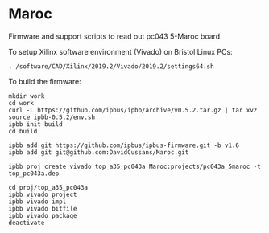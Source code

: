 # Maroc
Firmware and support scripts to read out pc043 5-Maroc board.

To setup Xilinx software environment (Vivado) on Bristol Linux PCs:
```
. /software/CAD/Xilinx/2019.2/Vivado/2019.2/settings64.sh
```

To build the firmware:

```
mkdir work
cd work
curl -L https://github.com/ipbus/ipbb/archive/v0.5.2.tar.gz | tar xvz
source ipbb-0.5.2/env.sh 
ipbb init build
cd build

ipbb add git https://github.com/ipbus/ipbus-firmware.git -b v1.6
ipbb add git git@github.com:DavidCussans/Maroc.git

ipbb proj create vivado top_a35_pc043a Maroc:projects/pc043a_5maroc -t top_pc043a.dep 

cd proj/top_a35_pc043a
ipbb vivado project
ipbb vivado impl
ipbb vivado bitfile
ipbb vivado package
deactivate
```
